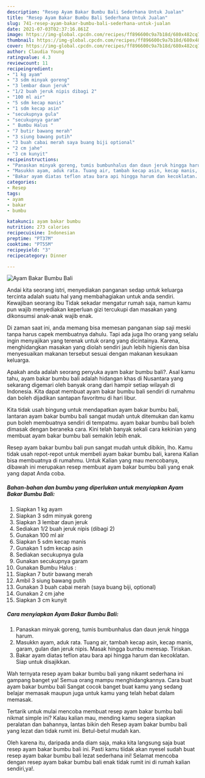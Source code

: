```yaml
---
description: "Resep Ayam Bakar Bumbu Bali Sederhana Untuk Jualan"
title: "Resep Ayam Bakar Bumbu Bali Sederhana Untuk Jualan"
slug: 741-resep-ayam-bakar-bumbu-bali-sederhana-untuk-jualan
date: 2021-07-03T02:37:16.861Z
image: https://img-global.cpcdn.com/recipes/ff896600c9a7b18d/680x482cq70/ayam-bakar-bumbu-bali-foto-resep-utama.jpg
thumbnail: https://img-global.cpcdn.com/recipes/ff896600c9a7b18d/680x482cq70/ayam-bakar-bumbu-bali-foto-resep-utama.jpg
cover: https://img-global.cpcdn.com/recipes/ff896600c9a7b18d/680x482cq70/ayam-bakar-bumbu-bali-foto-resep-utama.jpg
author: Claudia Young
ratingvalue: 4.3
reviewcount: 11
recipeingredient:
- "1 kg ayam"
- "3 sdm minyak goreng"
- "3 lembar daun jeruk"
- "1/2 buah jeruk nipis dibagi 2"
- "100 ml air"
- "5 sdm kecap manis"
- "1 sdm kecap asin"
- "secukupnya gula"
- "secukupnya garam"
- " Bumbu Halus "
- "7 butir bawang merah"
- "3 siung bawang putih"
- "3 buah cabai merah saya buang biji optional"
- "2 cm jahe"
- "3 cm kunyit"
recipeinstructions:
- "Panaskan minyak goreng, tumis bumbunhalus dan daun jeruk hingga harum."
- "Masukkn ayam, aduk rata. Tuang air, tambah kecap asin, kecap manis, garam, gulan dan jeruk nipis. Masak hingga bumbu meresap. Tiriskan."
- "Bakar ayam diatas teflon atau bara api hingga harum dan kecoklatan. Siap untuk disajikkan."
categories:
- Resep
tags:
- ayam
- bakar
- bumbu

katakunci: ayam bakar bumbu 
nutrition: 273 calories
recipecuisine: Indonesian
preptime: "PT37M"
cooktime: "PT55M"
recipeyield: "3"
recipecategory: Dinner

---
```



![Ayam Bakar Bumbu Bali](https://img-global.cpcdn.com/recipes/ff896600c9a7b18d/680x482cq70/ayam-bakar-bumbu-bali-foto-resep-utama.jpg)

Andai kita seorang istri, menyediakan panganan sedap untuk keluarga tercinta adalah suatu hal yang membahagiakan untuk anda sendiri. Kewajiban seorang ibu Tidak sekadar mengatur rumah saja, namun kamu pun wajib menyediakan keperluan gizi tercukupi dan masakan yang dikonsumsi anak-anak wajib enak.

Di zaman  saat ini, anda memang bisa memesan panganan siap saji meski tanpa harus capek membuatnya dahulu. Tapi ada juga lho orang yang selalu ingin menyajikan yang terenak untuk orang yang dicintainya. Karena, menghidangkan masakan yang diolah sendiri jauh lebih higienis dan bisa menyesuaikan makanan tersebut sesuai dengan makanan kesukaan keluarga. 



Apakah anda adalah seorang penyuka ayam bakar bumbu bali?. Asal kamu tahu, ayam bakar bumbu bali adalah hidangan khas di Nusantara yang sekarang digemari oleh banyak orang dari hampir setiap wilayah di Indonesia. Kita dapat membuat ayam bakar bumbu bali sendiri di rumahmu dan boleh dijadikan santapan favoritmu di hari libur.

Kita tidak usah bingung untuk mendapatkan ayam bakar bumbu bali, lantaran ayam bakar bumbu bali sangat mudah untuk ditemukan dan kamu pun boleh membuatnya sendiri di tempatmu. ayam bakar bumbu bali boleh dimasak dengan beraneka cara. Kini telah banyak sekali cara kekinian yang membuat ayam bakar bumbu bali semakin lebih enak.

Resep ayam bakar bumbu bali pun sangat mudah untuk dibikin, lho. Kamu tidak usah repot-repot untuk membeli ayam bakar bumbu bali, karena Kalian bisa membuatnya di rumahmu. Untuk Kalian yang mau mencobanya, dibawah ini merupakan resep membuat ayam bakar bumbu bali yang enak yang dapat Anda coba.

<!--inarticleads1-->

##### Bahan-bahan dan bumbu yang diperlukan untuk menyiapkan Ayam Bakar Bumbu Bali:

1. Siapkan 1 kg ayam
1. Siapkan 3 sdm minyak goreng
1. Siapkan 3 lembar daun jeruk
1. Sediakan 1/2 buah jeruk nipis (dibagi 2)
1. Gunakan 100 ml air
1. Siapkan 5 sdm kecap manis
1. Gunakan 1 sdm kecap asin
1. Sediakan secukupnya gula
1. Gunakan secukupnya garam
1. Gunakan  Bumbu Halus :
1. Siapkan 7 butir bawang merah
1. Ambil 3 siung bawang putih
1. Gunakan 3 buah cabai merah (saya buang biji, optional)
1. Gunakan 2 cm jahe
1. Siapkan 3 cm kunyit




<!--inarticleads2-->

##### Cara menyiapkan Ayam Bakar Bumbu Bali:

1. Panaskan minyak goreng, tumis bumbunhalus dan daun jeruk hingga harum.
1. Masukkn ayam, aduk rata. Tuang air, tambah kecap asin, kecap manis, garam, gulan dan jeruk nipis. Masak hingga bumbu meresap. Tiriskan.
1. Bakar ayam diatas teflon atau bara api hingga harum dan kecoklatan. Siap untuk disajikkan.




Wah ternyata resep ayam bakar bumbu bali yang nikamt sederhana ini gampang banget ya! Semua orang mampu menghidangkannya. Cara buat ayam bakar bumbu bali Sangat cocok banget buat kamu yang sedang belajar memasak maupun juga untuk kamu yang telah hebat dalam memasak.

Tertarik untuk mulai mencoba membuat resep ayam bakar bumbu bali nikmat simple ini? Kalau kalian mau, mending kamu segera siapkan peralatan dan bahannya, lantas bikin deh Resep ayam bakar bumbu bali yang lezat dan tidak rumit ini. Betul-betul mudah kan. 

Oleh karena itu, daripada anda diam saja, maka kita langsung saja buat resep ayam bakar bumbu bali ini. Pasti kamu tiidak akan nyesel sudah buat resep ayam bakar bumbu bali lezat sederhana ini! Selamat mencoba dengan resep ayam bakar bumbu bali enak tidak rumit ini di rumah kalian sendiri,ya!.

